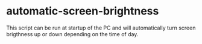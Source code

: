 # automatic-screen-brightness
This script can be run at startup of the PC and will automatically turn screen brigthness up or down depending on the time of day.
